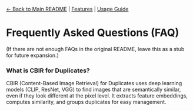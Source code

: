 [//]: # "Navigation"

[← Back to Main README](../README.md) | [Features](features.md) | [Usage Guide](usage.md)

# Frequently Asked Questions (FAQ)

(If there are not enough FAQs in the original README, leave this as a stub for future expansion.)

### What is CBIR for Duplicates?

CBIR (Content-Based Image Retrieval) for Duplicates uses deep learning models (CLIP, ResNet, VGG) to find images that are semantically similar, even if they look different at the pixel level. It extracts feature embeddings, computes similarity, and groups duplicates for easy management.
